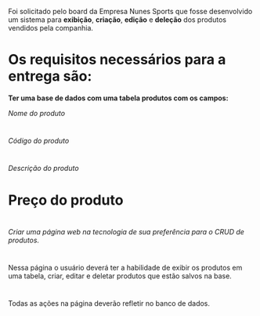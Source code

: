 

Foi solicitado pelo board da Empresa Nunes Sports que fosse desenvolvido um sistema para **exibição**, **criação**, **edição** e **deleção** dos produtos vendidos pela companhia.

# Os requisitos necessários para a entrega são:

**Ter uma base de dados com uma tabela produtos com os campos:**


*Nome do produto*

# 

*Código do produto*

# 

*Descrição do produto*

# 

# **Preço do produto**

# 

*Criar uma página web na tecnologia de sua preferência para o CRUD de produtos.*

# 

Nessa página o usuário deverá ter a habilidade de exibir os produtos em uma tabela, criar, editar e deletar produtos que estão salvos na base.

# 

Todas as ações na página deverão refletir no banco de dados.
